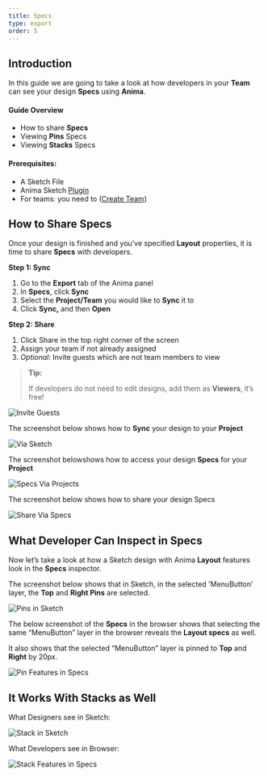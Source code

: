 ```yaml
---
title: Specs
type: export
order: 5
---
```

## Introduction

In this guide we are going to take a look at how developers in your **Team** can see your design **Specs** using **Anima**.

#### Guide Overview

-   How to share **Specs**
-   Viewing **Pins** Specs
-   Viewing **Stacks** Specs

#### Prerequisites:

-   A Sketch File
-   Anima Sketch [Plugin](https://www.animaapp.com/)
-   For teams: you need to ([Create Team](https://projects.animaapp.com/#/teams/new))

## How to Share Specs

Once your design is finished and you’ve specified **Layout** properties, it is time to share **Specs** with developers.

**Step 1: Sync**

1.  Go to the **Export** tab of the Anima panel
2.  In **Specs**, click **Sync**
3.  Select the **Project/Team** you would like to **Sync** it to
4.  Click **Sync,** and then **Open**

**Step 2: Share**

1.  Click Share in the top right corner of the screen
2.  Assign your team if not already assigned
3.  _Optional_: Invite guests which are not team members to view

>**Tip:**
>
>If developers do not need to edit designs, add them as **Viewers**, it’s free!

![Invite Guests](http://f.cl.ly/items/2j0g3I1A2F1A3k0J0c2R/Invite%20guestsx2.png)

  
The screenshot below shows how to **Sync** your design to your **Project**

![Via Sketch](http://f.cl.ly/items/3S192P2V1Z0A1g0V2n11/Sync%20-%20Via%20Sketch.png)

  
The screenshot belowshows how to access your design **Specs** for your **Project**

![Specs Via Projects](http://f.cl.ly/items/103r162y3G1a1x260D0F/Screen%20Specsx2.png)

The screenshot below shows how to share your design Specs

![Share Via Specs](http://f.cl.ly/items/080T0J3U0W0w192I1m1Y/Share%20Specsx2.png)

## What Developer Can Inspect in Specs

Now let’s take a look at how a Sketch design with Anima **Layout** features look in the **Specs** inspector.

The screenshot below shows that in Sketch, in the selected 'MenuButton' layer, the **Top** and **Right Pins** are selected.

![Pins in Sketch](http://f.cl.ly/items/3L250z3V2a1A2H0r3h0o/Specs%20-%20Pinsx2.png)

The below screenshot of the **Specs** in the browser shows that selecting the same “MenuButton” layer in the browser reveals the **Layout specs** as well.

It also shows that the selected “MenuButton” layer is pinned to **Top** and **Right** by 20px.

![Pin Features in Specs](http://f.cl.ly/items/3J0g2O031L0u3T0k2I1W/Pin%20Specsx2.png)

## It Works With Stacks as Well

What Designers see in Sketch:

![Stack in Sketch](http://f.cl.ly/items/0n3x1i1P2P0R0x2b2z0r/Specs%20-%20Stackx2.png)

What Developers see in Browser:

![Stack Features in Specs](http://f.cl.ly/items/3L0K2B1y280m0F1l0G3k/Stacks%20specsx2.png)
